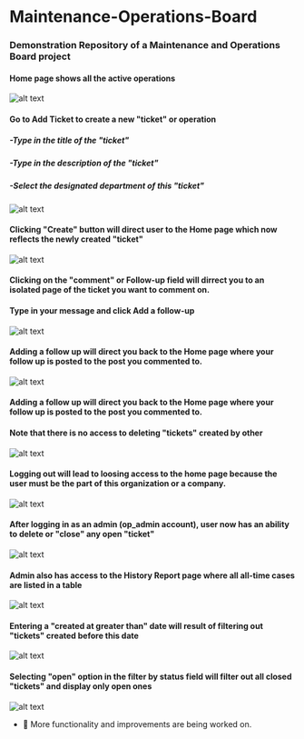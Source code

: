 # Maintenance-Operations-Board
### Demonstration Repository of a Maintenance and Operations  Board project
#### Home page shows all the active operations
![alt text]([./images/home.png](https://github.com/maksim-petrushin/Maintenance-Operations-Board/blob/main/images/1_creating_ticket.gif))
#### Go to Add Ticket to create a new "ticket" or operation
##### -Type in the title of the "ticket"
##### -Type in the description of the "ticket"
##### -Select the designated department of this "ticket"
![alt text](./images/create_ticket.png)
#### Clicking "Create" button will direct user to the Home page which now reflects the newly created "ticket"
![alt text](./images/updated_home.png)
#### Clicking on the "comment" or Follow-up field will dirrect you to an isolated page of the ticket you want to comment on.
#### Type in your message and click Add a follow-up
![alt text](./images/follow_up.png)
#### Adding a follow up will direct you back to the Home page where your follow up is posted to the post you commented to.
![alt text](./images/updated_home_2.png)
#### Adding a follow up will direct you back to the Home page where your follow up is posted to the post you commented to.
#### Note that there is no access to deleting "tickets" created by other
![alt text](./images/updated_home_2.png)
#### Logging out will lead to loosing access to the home page because the user must be the part of this organization or a company.
![alt text](./images/logged_out.png)
#### After logging in as an admin (op_admin account), user now has an ability to delete or "close" any open "ticket"
![alt text](./images/home_admin_view.png)
#### Admin also has access to the History Report page where all all-time cases are listed in a table
![alt text](./images/history_report.png)
#### Entering a "created at greater than" date will result of filtering out "tickets" created before this date
![alt text](./images/date_filter.png)
#### Selecting "open" option in the filter by status field will filter out all closed "tickets" and display only open ones
![alt text](./images/status_filter.png)

- 🔭 More functionality and improvements are being worked on. 




